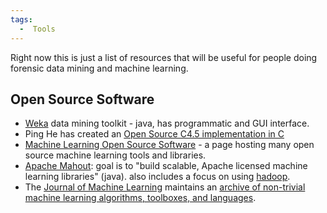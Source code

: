 ```yaml
---
tags:
  -  Tools
---
```

Right now this is just a list of resources that will be useful for
people doing forensic data mining and machine learning.

## Open Source Software

- [Weka](http://www.cs.waikato.ac.nz/ml/weka/) data mining toolkit -
  java, has programmatic and GUI interface.
- Ping He has created an [Open Source C4.5 implementation in
  C](http://code.google.com/p/fc45)
- [Machine Learning Open Source Software](http://mloss.org) - a page
  hosting many open source machine learning tools and libraries.
- [Apache Mahout](http://lucene.apache.org/mahout/): goal is to "build
  scalable, Apache licensed machine learning libraries" (java). also
  includes a focus on using [hadoop](http://hadoop.apache.org/core/).
- The [Journal of Machine Learning](http://jmlr.csail.mit.edu/)
  maintains an [archive of non-trivial machine learning algorithms,
  toolboxes, and languages](http://jmlr.csail.mit.edu/mloss/).

